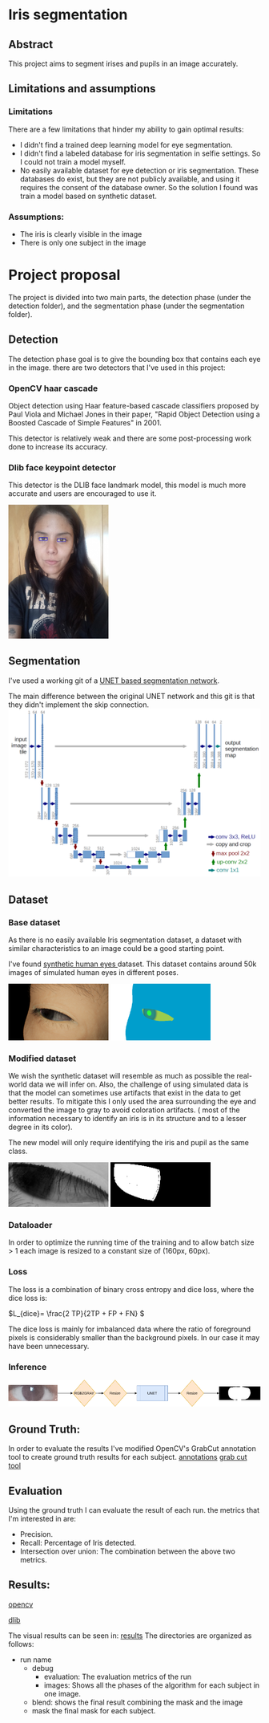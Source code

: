 # Iris segmentation
## Abstract
This project aims to segment irises and pupils in an image accurately.

## Limitations and assumptions
### Limitations
There are a few limitations that hinder my ability to gain optimal results:
 - I didn't find a trained deep learning model for eye segmentation.
 - I didn't find a labeled database for iris segmentation in selfie settings. So I could not train a model myself.
 - No easily available dataset for eye detection or iris segmentation. These databases do exist, but they are not publicly available, and using it requires the consent of the database owner.
So the solution I found was train a model based on synthetic dataset.
### Assumptions:
 - The iris is clearly visible in the image
 - There is only one subject in the image

# Project proposal

The project is divided into two main parts, the detection phase (under the detection folder), and the segmentation phase (under the segmentation folder).

## Detection 
The detection phase goal is to give the bounding box that contains each eye in the image.
there are two detectors that I've used in this project:
### OpenCV haar cascade
Object detection using Haar feature-based cascade classifiers proposed by Paul Viola and Michael Jones in their paper, "Rapid Object Detection using a Boosted Cascade of Simple Features" in 2001.
 
This detector is relatively weak and there are some post-processing work done to increase its accuracy.

### Dlib face keypoint detector
This detector is the DLIB face landmark model, this model is much more accurate and users are encouraged to use it.
<!-- ![dlib typical output](files/detect.jpg) -->
<img src="files/detect.jpg" alt="dlib typical output" style="width:200px;"/>



## Segmentation
I've used a working git of a [UNET based segmentation network](https://github.com/milesial/Pytorch-UNet.git).

The main difference between the original UNET network and this git is that they didn't implement the skip connection.
![UNET architecture](files/u-net-architecture.png)
## Dataset
### Base dataset
As there is no easily available Iris segmentation dataset,
a dataset with similar characteristics to an image could be a good starting point.

I've found [synthetic human eyes ](https://www.kaggle.com/datasets/allexmendes/synthetic-human-eyes) dataset.
This dataset contains around 50k images of simulated human eyes in different poses.

<img src="files/synthetic_lit.png" alt="image" style="width:200px;"/>
<img src="files/synthetic_annotations.png" alt="annotation" style="width:200px;"/>

### Modified dataset
We wish the synthetic dataset will resemble as much as possible the real-world data we will infer on.
Also, the challenge of using simulated data is that the model can sometimes use artifacts that exist in the data to get better results.
To mitigate this I only used the area surrounding the eye and converted the image to gray  to avoid coloration artifacts.
( most of the information necessary to identify an iris is in its structure  and to a lesser degree in its color).

The new model will only require identifying the iris and pupil as the same class.

<img src="files/eye_syn.png" alt="image" style="width:200px;"/>
<img src="files/mask_syn.png" alt="annotation" style="width:200px;"/>

### Dataloader
In order to optimize the running time of the training and to allow batch size > 1
each image is resized to a constant size of (160px, 60px).

### Loss
The loss is a combination of binary cross entropy and dice loss,
where the dice loss is:

$L_{dice}=  \frac{2 TP}{2TP + FP + FN} $

The dice loss is mainly for imbalanced data where the ratio of foreground pixels is considerably smaller than the background pixels.
In our case it may have been unnecessary.

### Inference

![Iris segmentation flow chart](files/Iris_seg_flow_chart.png)

## Ground Truth:
In order to evaluate the results I've modified OpenCV's GrabCut annotation tool to create ground truth results for each subject.
[annotations](/gt/annotations)
[grab cut tool](utils/grabcut.py)

## Evaluation  
Using the ground truth I can evaluate the result of each run.
the metrics that I'm interested in are:
- Precision.
- Recall: Percentage of Iris detected.
- Intersection over union: The combination between the above two metrics.

## Results:

[opencv](out/opencv_haar/debug/evaluation/results.csv)

[dlib](out/dlib/debug/evaluation/results.csv)

The visual results can be seen in:
[results](out)
The directories are organized as follows:
- run name  
	- debug
    	- evaluation: The evaluation metrics of the run
    	- images: Shows all the phases of the algorithm for each subject in one image.
	- blend: shows the final result combining the mask and the image
	- mask the final mask for each subject.













